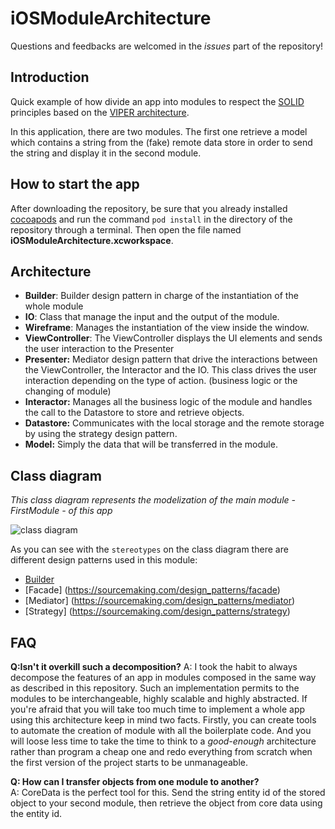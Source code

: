 # iOSModuleArchitecture

Questions and feedbacks are welcomed in the *issues* part of the repository!

## Introduction

Quick example of how divide an app into modules to respect the [SOLID](http://en.wikipedia.org/wiki/SOLID_%28object-oriented_design%29) principles based on the [VIPER architecture](http://www.objc.io/issue-13/viper.html).

In this application, there are two modules. The first one retrieve a model which contains a string from the (fake) remote data store in order to send the string and display it in the second module.


## How to start the app

After downloading the repository, be sure that you already installed [cocoapods](https://cocoapods.org/) and run the command `pod install` in the directory of the repository through a terminal. Then open the file named **iOSModuleArchitecture.xcworkspace**. 

## Architecture

- **Builder**: Builder design pattern in charge of the instantiation of the whole module
- **IO**: Class that manage the input and the output of the module.
- **Wireframe**: Manages the instantiation of the view inside the window.
- **ViewController**: The ViewController displays the UI elements and sends the user interaction to the Presenter
- **Presenter:** Mediator design pattern that drive the interactions between the ViewController, the Interactor and the IO. This class drives the user interaction depending on the type of action. (business logic or the changing of module)
- **Interactor:** Manages all the business logic of the module and handles the call to the Datastore to store and retrieve objects.
- **Datastore:** Communicates with the local storage and the remote storage by using the strategy design pattern.
- **Model:** Simply the data that will be transferred in the module.

## Class diagram
*This class diagram represents the modelization of the main module - FirstModule - of this app*

![class diagram](http://s14.postimg.org/g7de4nxsh/Passing_Data_class_diagram.png)

As you can see with the `stereotypes` on the class diagram there are different design patterns used in this module:
- [Builder](https://sourcemaking.com/design_patterns/builder)
- [Facade] (https://sourcemaking.com/design_patterns/facade)
- [Mediator] (https://sourcemaking.com/design_patterns/mediator)
- [Strategy] (https://sourcemaking.com/design_patterns/strategy)

## FAQ

**Q:Isn't it overkill such a decomposition?**
A: I took the habit to always decompose the features of an app in modules composed in the same way as described in this repository. Such an implementation permits to the modules to be interchangeable, highly scalable and highly abstracted. If you're afraid that you will take too much time to implement a whole app using this architecture keep in mind two facts. Firstly, you can create tools to automate the creation of module with all the boilerplate code. And you will loose less time to take the time to think to a *good-enough* architecture rather than program a cheap one and redo everything from scratch when the first version of the project starts to be unmanageable.

**Q: How can I transfer objects from one module to another?**    
A: CoreData is the perfect tool for this. Send the string entity id of the stored object to your second module, then retrieve the object from core data using the entity id.

